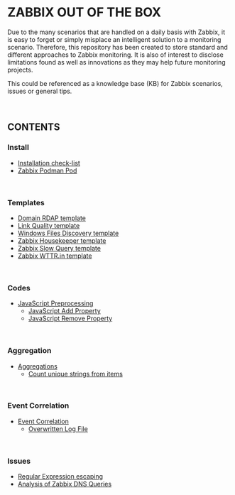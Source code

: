 # ZABBIX OUT OF THE BOX

Due to the many scenarios that are handled on a daily basis with Zabbix, it is easy to forget or simply misplace an intelligent solution to a monitoring scenario. Therefore, this repository has been created to store standard and different approaches to Zabbix monitoring.
It is also of interest to disclose limitations found as well as innovations as they may help future monitoring projects.

This could be referenced as a knowledge base (KB) for Zabbix scenarios, issues or general tips.

<BR>

## CONTENTS

### Install

- [Installation check-list](./install/install_list.md)
- [Zabbix Podman Pod](./pod/zabbix_pod.md)

<BR>

### Templates

- [Domain RDAP template](./monitor/rdap/)
- [Link Quality template](./monitor/link_quality/)
- [Windows Files Discovery template](./monitor/dir_list/)
- [Zabbix Housekeeper template](./monitor/housekeeper/)
- [Zabbix Slow Query template](./monitor/slow_query/)
- [Zabbix WTTR.in template](./monitor/wttr/)

<BR>

### Codes

- [JavaScript Preprocessing](./javascript_preprocessing/)
    - [JavaScript Add Property](./javascript_preprocessing/javascript_add_property.md)
    - [JavaScript Remove Property](./javascript_preprocessing/javascript_remove_property.md)

<BR>

### Aggregation

- [Aggregations](./aggregation/)
    - [Count unique strings from items](./aggregation/count_unique_strings_items.md)

<BR>

### Event Correlation

- [Event Correlation](./correlation/)
    - [Overwritten Log File](./correlation/overwritten_log.md)

<BR>

### Issues

- [Regular Expression escaping](./issue/regex_escaping.md)
- [Analysis of Zabbix DNS Queries](./issue/zabbix_dns_query.md)
